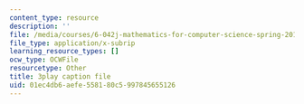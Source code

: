 ```yaml
---
content_type: resource
description: ''
file: /media/courses/6-042j-mathematics-for-computer-science-spring-2015/01ec4db6aefe558180c5997845655126_Cu9_LaaWgHo.vtt
file_type: application/x-subrip
learning_resource_types: []
ocw_type: OCWFile
resourcetype: Other
title: 3play caption file
uid: 01ec4db6-aefe-5581-80c5-997845655126
---
```

